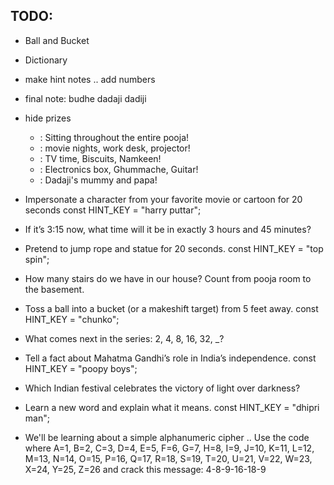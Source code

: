 ## TODO:

- Ball and Bucket
- Dictionary
- make hint notes .. add numbers
- final note: budhe dadaji dadiji
- hide prizes

  - : Sitting throughout the entire pooja!
  - : movie nights, work desk, projector!
  - : TV time, Biscuits, Namkeen!
  - : Electronics box, Ghummache, Guitar!
  - : Dadaji's mummy and papa!

- Impersonate a character from your favorite movie or cartoon for 20 seconds
  const HINT_KEY = "harry puttar";
- If it’s 3:15 now, what time will it be in exactly 3 hours and 45 minutes?

- Pretend to jump rope and statue for 20 seconds.
  const HINT_KEY = "top spin";
- How many stairs do we have in our house? Count from pooja room to the basement.

- Toss a ball into a bucket (or a makeshift target) from 5 feet away.
  const HINT_KEY = "chunko";
- What comes next in the series: 2, 4, 8, 16, 32, \_?

- Tell a fact about Mahatma Gandhi’s role in India’s independence.
  const HINT_KEY = "poopy boys";
- Which Indian festival celebrates the victory of light over darkness?

- Learn a new word and explain what it means.
  const HINT_KEY = "dhipri man";
- We'll be learning about a simple alphanumeric cipher .. Use the code where A=1, B=2, C=3, D=4, E=5, F=6, G=7, H=8, I=9, J=10, K=11, L=12, M=13, N=14, O=15, P=16, Q=17, R=18, S=19, T=20, U=21, V=22, W=23, X=24, Y=25, Z=26 and crack this message: 4-8-9-16-18-9
